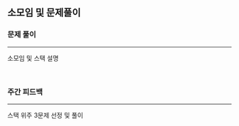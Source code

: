 소모임 및 문제풀이
----------------------

<h3>문제 풀이</h3>

------------------------------

소모임 및 스택 설명

<br>
<h3>주간 피드백</h3>

------------------------------

스택 위주 3문제 선정 및 풀이